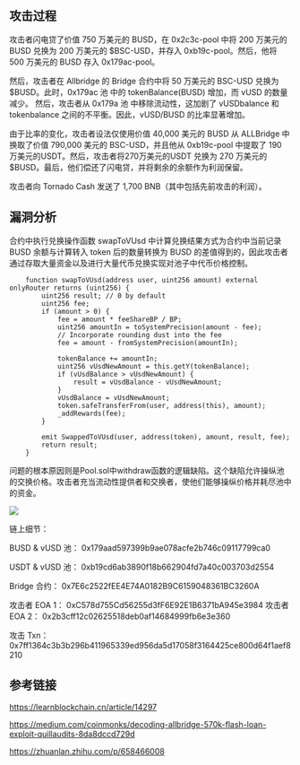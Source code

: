 ## 攻击过程
攻击者闪电贷了价值 750 万美元的 BUSD，在 0x2c3c-pool 中将 200 万美元的 BUSD 兑换为 200 万美元的 $BSC-USD，并存入 0xb19c-pool。然后，他将 500 万美元的 BUSD 存入 0x179ac-pool。


然后，攻击者在 Allbridge 的 Bridge 合约中将 50 万美元的 BSC-USD 兑换为 $BUSD。此时，0x179ac 池 中的 tokenBalance(BUSD) 增加，而 vUSD 的数量减少。
然后，攻击者从 0x179a 池 中移除流动性，这加剧了 vUSDbalance 和 tokenbalance 之间的不平衡。因此，vUSD/BUSD 的比率显著增加。


由于比率的变化，攻击者设法仅使用价值 40,000 美元的 BUSD 从 ALLBridge 中换取了价值 790,000 美元的 BSC-USD，并且他从 0xb19c-pool 中提取了 190 万美元的USDT。然后，攻击者将270万美元的USDT 兑换为 270 万美元的 $BUSD。最后，他们偿还了闪电贷，并将剩余的余额作为利润保留。

攻击者向 Tornado Cash 发送了 1,700 BNB（其中包括先前攻击的利润）。

## 漏洞分析
合约中执行兑换操作函数 swapToVUsd 中计算兑换结果方式为合约中当前记录 BUSD 余额与计算转入 token 后的数量转换为 BUSD 的差值得到的，因此攻击者通过存取大量资金以及进行大量代币兑换实现对池子中代币价格控制。
```
    function swapToVUsd(address user, uint256 amount) external onlyRouter returns (uint256) {
        uint256 result; // 0 by default
        uint256 fee;
        if (amount > 0) {
            fee = amount * feeShareBP / BP;
            uint256 amountIn = toSystemPrecision(amount - fee);
            // Incorporate rounding dust into the fee
            fee = amount - fromSystemPrecision(amountIn);

            tokenBalance += amountIn;
            uint256 vUsdNewAmount = this.getY(tokenBalance);
            if (vUsdBalance > vUsdNewAmount) {
                result = vUsdBalance - vUsdNewAmount;
            }
            vUsdBalance = vUsdNewAmount;
            token.safeTransferFrom(user, address(this), amount);
            _addRewards(fee);
        }

        emit SwappedToVUsd(user, address(token), amount, result, fee);
        return result;
    }
```
问题的根本原因则是Pool.sol中withdraw函数的逻辑缺陷。这个缺陷允许操纵池的交换价格。攻击者充当流动性提供者和交换者，使他们能够操纵价格并耗尽池中的资金。

![](https://miro.medium.com/v2/resize:fit:1100/format:webp/1*r6No2i4yaXqWojbTMxBxQg.png)

链上细节：

BUSD & vUSD 池： 0x179aad597399b9ae078acfe2b746c09117799ca0

USDT & vUSD 池： 0xb19cd6ab3890f18b662904fd7a40c003703d2554

Bridge 合约： 0x7E6c2522fEE4E74A0182B9C6159048361BC3260A

攻击者 EOA 1： 0xC578d755Cd56255d3fF6E92E1B6371bA945e3984
攻击者 EOA 2： 0x2b3cff12c02625518deb0af14684999fb6e3e360

攻击 Txn： 0x7ff1364c3b3b296b411965339ed956da5d17058f3164425ce800d64f1aef8210

## 参考链接
https://learnblockchain.cn/article/14297

https://medium.com/coinmonks/decoding-allbridge-570k-flash-loan-exploit-quillaudits-8da8dccd729d

https://zhuanlan.zhihu.com/p/658466008